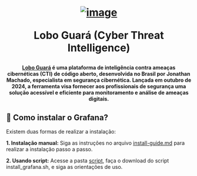 <h1 align="center">

[![image](https://github.com/user-attachments/assets/4dbb8107-d52f-4cb9-94f3-68310a4d98b2)](https://loboguara.app/docs/index.html)

Lobo Guará (Cyber Threat Intelligence)

</h1>


<h4 align="center">
  
[Lobo Guará](https://loboguara.app/docs/index.html) é uma plataforma de inteligência contra ameaças cibernéticas (CTI) de código aberto, desenvolvida no Brasil por Jonathan Machado, especialista em segurança cibernética. Lançada em outubro de 2024, a ferramenta visa fornecer aos profissionais de segurança uma solução acessível e eficiente para monitoramento e análise de ameaças digitais.

</h4>

## 📌 Como instalar o Grafana?

Existem duas formas de realizar a instalação:

**1. Instalação manual:** Siga as instruções no arquivo [install-guide.md](https://github.com/VieiraSantosz/grafana-guide/blob/main/install-guide.md) para realizar a instalação passo a passo.

**2. Usando script:** Acesse a pasta [script](https://github.com/VieiraSantosz/grafana-guide/tree/main/script), faça o download do script install_grafana.sh, e siga as orientações de uso.
